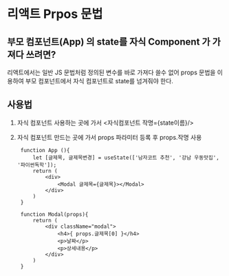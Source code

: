 # 리액트 Prpos 문법

## 부모 컴포넌트(App) 의 state를 자식 Component 가 가져다 쓰려면?
리액트에서는 일반 JS 문법처럼 정의된 변수를 바로 가져다 쓸수 없어 props 문법을 이용하여 부모 컴포넌트에서 자식 컴포넌트로 state를 넘겨줘야 한다.

## 사용법
1. 자식 컴포넌트 사용하는 곳에 가서 <자식컴포넌트 작명={state이름}/>
2. 자식 컴포넌트 만드는 곳에 가서 props 파라미터 등록 후 props.작명 사용

        function App (){
            let [글제목, 글제목변경] = useState(['남자코트 추천', '강남 우동맛집', '파이썬독학']);
            return (
                <div>
                    <Modal 글제목={글제목}></Modal>
                </div>
            )
        }

        function Modal(props){
            return (
                <div className="modal">
                    <h4>{ props.글제목[0] }</h4>
                    <p>날짜</p>
                    <p>상세내용</p>
                </div>
            )
        }